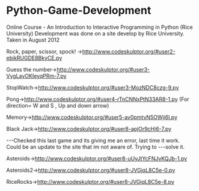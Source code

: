 Python-Game-Development
=======================
Online Course - An Introduction to Interactive Programming in Python (Rice University)
Development was done on a site develop by Rice University. Taken in August 2012

Rock, paper, scissor, spock! ->http://www.codeskulptor.org/#user2-ebikRUGDE8BkyCE.py

Guess the number->http://www.codeskulptor.org/#user3-VygLayOKIeyqPRm-7.py

StopWatch->http://www.codeskulptor.org/#user3-MozNDC8czg-9.py

Pong->http://www.codeskulptor.org/#user4-rTnCNNxPtN33AR8-1.py  (For direction= W and S , Up and down arrow)

Memory->http://www.codeskulptor.org/#user5-av0pmtvN5OWji6l.py

Black Jack->http://www.codeskulptor.org/#user8-apjOr9cHj6-7.py

---Checked this last game and its giving me an error, last time it work. Could be an update to the site that im not aware of. Trying to
---solve it.

Asteroids->http://www.codeskulptor.org/#user8-uUyJtYcFNJvKQJb-1.py

Asteroids2->http://www.codeskulptor.org/#user8-JVGjqL8C5e-0.py

RiceRocks->http://www.codeskulptor.org/#user8-JVGjqL8C5e-8.py
